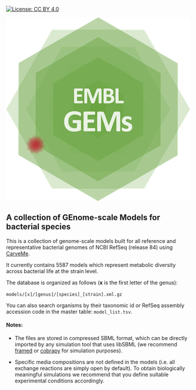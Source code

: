 [![License: CC BY 4.0](https://img.shields.io/badge/License-CC%20BY%204.0-lightgrey.svg)](https://creativecommons.org/licenses/by/4.0/)

![EMBL GEMs](logo.png)

## A collection of GEnome-scale Models for bacterial species

This is a collection of genome-scale models built for all reference and representative bacterial genomes of NCBI RefSeq (release 84) using [CarveMe](https://github.com/cdanielmachado/carveme).

It currently contains 5587 models which represent metabolic diversity across bacterial life at the strain level. 

The database is organized as follows (**x** is the first letter of the genus):

```models/[x]/[genus]/[species]_[strain].xml.gz```

You can also search organisms by their taxonomic id or RefSeq assembly accession code in the master table: `model_list.tsv`. 


#### Notes:

* The files are stored in compressed SBML format, which can be directly imported by any simulation tool that uses libSBML (we recommend [framed](https://github.com/cdanielmachado/framed) or [cobrapy](https://github.com/opencobra/cobrapy) for simulation purposes). 

* Specific media compositions are not defined in the models (i.e. all exchange reactions are simply open by default). To obtain biologically meaningful simulations we recommend that you define suitable experimental conditions accordingly.